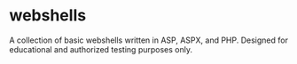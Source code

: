 # webshells
A collection of basic webshells written in ASP, ASPX, and PHP. Designed for educational and authorized testing purposes only.
